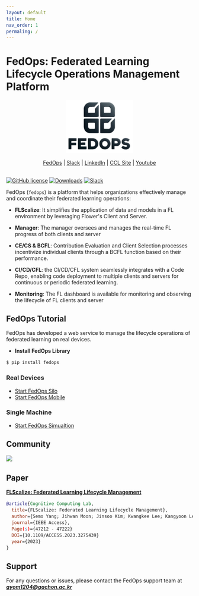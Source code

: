 ```yaml
---
layout: default
title: Home
nav_order: 1
permaling: /
---
```



# FedOps: Federated Learning Lifecycle Operations Management Platform

<div align="center">
 <img src="./docs/img/fedops_logo.png" width="180px">
</div>
  
<p align="center">
    <a href="http://ccljhub.gachon.ac.kr:40020/">FedOps</a> |
    <a href="https://join.slack.com/t/fedopshq/shared_invite/zt-1xvo9pkm8-drLEdtOT1_vNbcXoxGmQ5A">Slack</a> |
    <a href="https://www.linkedin.com/company/89975476/admin/">LinkedIn</a> |
    <a href="https://sites.google.com/view/keylee/">CCL Site</a> |
    <a href="https://www.youtube.com/watch?v=9Ns0q4zHfLk/">Youtube</a>
    <br /><br />
</p>


[![GitHub license](https://img.shields.io/github/license/adap/flower)](https://github.com/gachon-CCLab/FedOps/blob/main/LICENSE)
[![Downloads](https://static.pepy.tech/badge/fedops)](https://www.pepy.tech/projects/fedops)
[![Slack](https://img.shields.io/badge/Chat-Slack-red)](https://join.slack.com/t/fedopshq/shared_invite/zt-1xvo9pkm8-drLEdtOT1_vNbcXoxGmQ5A)


FedOps (`fedops`) is a platform that helps organizations effectively manage and coordinate their federated learning operations:

* **FLScalize**: It simplifies the application of data and models in a FL environment by leveraging Flower's Client and Server.

* **Manager**: The manager oversees and manages the real-time FL progress of both clients and server

* **CE/CS & BCFL**: Contribution Evaluation and Client Selection processes incentivize individual clients through a BCFL function based on their performance.


* **CI/CD/CFL**: the CI/CD/CFL system seamlessly integrates with a Code Repo, 
enabling code deployment to multiple clients and servers for continuous or periodic federated learning.


* **Monitoring**: The FL dashboard is available for monitoring and observing the lifecycle of FL clients and server


## FedOps Tutorial

FedOps has developed a web service to manage the lifecycle operations of federated learning on real devices.
* **Install FedOps Library**
```bash
$ pip install fedops
```
### Real Devices
* [Start FedOps Silo](https://github.com/gachon-CCLab/FedOps/tree/main/silo/examples/torch)
* [Start FedOps Mobile](https://github.com/gachon-CCLab/FedOps/tree/main/mobile/examples)

### Single Machine
* [Start FedOps Simualtion](https://github.com/gachon-CCLab/FedOps/tree/main/simulation/examples)



## Community

<a href="https://github.com/gachon-CCLab/FedOps/graphs/contributors">
  <img src="https://contrib.rocks/image?repo=gachon-CCLab/FedOps" />
</a>

## Paper
<a href="https://ieeexplore.ieee.org/document/10122960">**FLScalize: Federated Learning Lifecycle Management**</a>

```bibtex
@article{Cognitive Computing Lab,
  title={FLScalize: Federated Learning Lifecycle Management},
  author={Semo Yang; Jihwan Moon; Jinsoo Kim; Kwangkee Lee; Kangyoon Lee}, 
  journal={IEEE Access},
  Page(s)={47212 - 47222}
  DOI={10.1109/ACCESS.2023.3275439}
  year={2023}
}
```


## Support
For any questions or issues, please contact the FedOps support team at <U>***gyom1204@gachon.ac.kr***</U>
